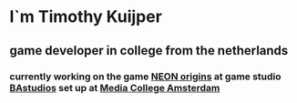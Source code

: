 <!-- ### Hi there 👋 -->

# I`m Timothy Kuijper 

## game developer in college from the netherlands 
### currently working on the game [NEON origins](https://www.neonorigins.com) at game studio [BAstudios](https://github.com/BAStudio) set up at [Media College Amsterdam](https://www.ma-web.nl)






<!--
**TimothyKuijper/TimothyKuijper** is a ✨ _special_ ✨ repository because its `README.md` (this file) appears on your GitHub profile.

Here are some ideas to get you started:

- 🔭 I’m currently working on ...
- 🌱 I’m currently learning ...
- 👯 I’m looking to collaborate on ...
- 🤔 I’m looking for help with ...
- 💬 Ask me about ...
- 📫 How to reach me: ...
- 😄 Pronouns: ...
- ⚡ Fun fact: ...
-->
